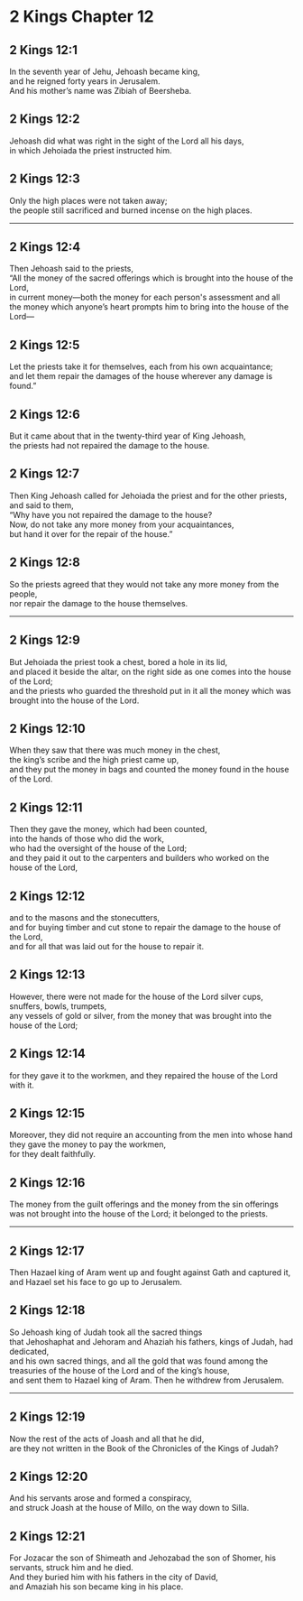 # 2 Kings Chapter 12

## 2 Kings 12:1

In the seventh year of Jehu, Jehoash became king,  
and he reigned forty years in Jerusalem.  
And his mother’s name was Zibiah of Beersheba.

## 2 Kings 12:2

Jehoash did what was right in the sight of the Lord all his days,  
in which Jehoiada the priest instructed him.

## 2 Kings 12:3

Only the high places were not taken away;  
the people still sacrificed and burned incense on the high places.

---

## 2 Kings 12:4

Then Jehoash said to the priests,  
“All the money of the sacred offerings which is brought into the house of the Lord,  
in current money—both the money for each person's assessment and all the money which anyone’s heart prompts him to bring into the house of the Lord—

## 2 Kings 12:5

Let the priests take it for themselves, each from his own acquaintance;  
and let them repair the damages of the house wherever any damage is found.”

## 2 Kings 12:6

But it came about that in the twenty-third year of King Jehoash,  
the priests had not repaired the damage to the house.

## 2 Kings 12:7

Then King Jehoash called for Jehoiada the priest and for the other priests, and said to them,  
“Why have you not repaired the damage to the house?  
Now, do not take any more money from your acquaintances,  
but hand it over for the repair of the house.”

## 2 Kings 12:8

So the priests agreed that they would not take any more money from the people,  
nor repair the damage to the house themselves.

---

## 2 Kings 12:9

But Jehoiada the priest took a chest, bored a hole in its lid,  
and placed it beside the altar, on the right side as one comes into the house of the Lord;  
and the priests who guarded the threshold put in it all the money which was brought into the house of the Lord.

## 2 Kings 12:10

When they saw that there was much money in the chest,  
the king’s scribe and the high priest came up,  
and they put the money in bags and counted the money found in the house of the Lord.

## 2 Kings 12:11

Then they gave the money, which had been counted,  
into the hands of those who did the work,  
who had the oversight of the house of the Lord;  
and they paid it out to the carpenters and builders who worked on the house of the Lord,

## 2 Kings 12:12

and to the masons and the stonecutters,  
and for buying timber and cut stone to repair the damage to the house of the Lord,  
and for all that was laid out for the house to repair it.

## 2 Kings 12:13

However, there were not made for the house of the Lord silver cups, snuffers, bowls, trumpets,  
any vessels of gold or silver, from the money that was brought into the house of the Lord;

## 2 Kings 12:14

for they gave it to the workmen, and they repaired the house of the Lord with it.

## 2 Kings 12:15

Moreover, they did not require an accounting from the men into whose hand they gave the money to pay the workmen,  
for they dealt faithfully.

## 2 Kings 12:16

The money from the guilt offerings and the money from the sin offerings  
was not brought into the house of the Lord; it belonged to the priests.

---

## 2 Kings 12:17

Then Hazael king of Aram went up and fought against Gath and captured it,  
and Hazael set his face to go up to Jerusalem.

## 2 Kings 12:18

So Jehoash king of Judah took all the sacred things  
that Jehoshaphat and Jehoram and Ahaziah his fathers, kings of Judah, had dedicated,  
and his own sacred things, and all the gold that was found among the treasuries of the house of the Lord and of the king’s house,  
and sent them to Hazael king of Aram. Then he withdrew from Jerusalem.

---

## 2 Kings 12:19

Now the rest of the acts of Joash and all that he did,  
are they not written in the Book of the Chronicles of the Kings of Judah?

## 2 Kings 12:20

And his servants arose and formed a conspiracy,  
and struck Joash at the house of Millo, on the way down to Silla.

## 2 Kings 12:21

For Jozacar the son of Shimeath and Jehozabad the son of Shomer, his servants, struck him and he died.  
And they buried him with his fathers in the city of David,  
and Amaziah his son became king in his place.
